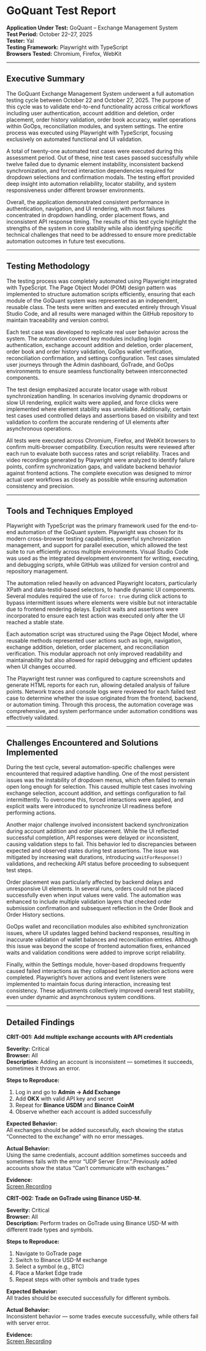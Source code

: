 # GoQuant Test Report

**Application Under Test:** GoQuant – Exchange Management System  
**Test Period:** October 22–27, 2025  
**Tester:** Yal  
**Testing Framework:** Playwright with TypeScript  
**Browsers Tested:** Chromium, Firefox, WebKit  

---

## Executive Summary

The GoQuant Exchange Management System underwent a full automation testing cycle between October 22 and October 27, 2025. The purpose of this cycle was to validate end-to-end functionality across critical workflows including user authentication, account addition and deletion, order placement, order history validation, order book accuracy, wallet operations within GoOps, reconciliation modules, and system settings. The entire process was executed using Playwright with TypeScript, focusing exclusively on automated functional and UI validation.  

A total of twenty-one automated test cases were executed during this assessment period. Out of these, nine test cases passed successfully while twelve failed due to dynamic element instability, inconsistent backend synchronization, and forced interaction dependencies required for dropdown selections and confirmation modals. The testing effort provided deep insight into automation reliability, locator stability, and system responsiveness under different browser environments.  

Overall, the application demonstrated consistent performance in authentication, navigation, and UI rendering, with most failures concentrated in dropdown handling, order placement flows, and inconsistent API response timing. The results of this test cycle highlight the strengths of the system in core stability while also identifying specific technical challenges that need to be addressed to ensure more predictable automation outcomes in future test executions.  

---

## Testing Methodology

The testing process was completely automated using Playwright integrated with TypeScript. The Page Object Model (POM) design pattern was implemented to structure automation scripts efficiently, ensuring that each module of the GoQuant system was represented as an independent, reusable class. The tests were written and executed entirely through Visual Studio Code, and all results were managed within the GitHub repository to maintain traceability and version control.  

Each test case was developed to replicate real user behavior across the system. The automation covered key modules including login authentication, exchange account addition and deletion, order placement, order book and order history validation, GoOps wallet verification, reconciliation confirmation, and settings configuration. Test cases simulated user journeys through the Admin dashboard, GoTrade, and GoOps environments to ensure seamless functionality between interconnected components.  

The test design emphasized accurate locator usage with robust synchronization handling. In scenarios involving dynamic dropdowns or slow UI rendering, explicit waits were applied, and force clicks were implemented where element stability was unreliable. Additionally, certain test cases used controlled delays and assertions based on visibility and text validation to confirm the accurate rendering of UI elements after asynchronous operations.  

All tests were executed across Chromium, Firefox, and WebKit browsers to confirm multi-browser compatibility. Execution results were reviewed after each run to evaluate both success rates and script reliability. Traces and video recordings generated by Playwright were analyzed to identify failure points, confirm synchronization gaps, and validate backend behavior against frontend actions. The complete execution was designed to mirror actual user workflows as closely as possible while ensuring automation consistency and precision.

---

## Tools and Techniques Employed

Playwright with TypeScript was the primary framework used for the end-to-end automation of the GoQuant system. Playwright was chosen for its modern cross-browser testing capabilities, powerful synchronization management, and support for parallel execution, which allowed the test suite to run efficiently across multiple environments. Visual Studio Code was used as the integrated development environment for writing, executing, and debugging scripts, while GitHub was utilized for version control and repository management.  

The automation relied heavily on advanced Playwright locators, particularly XPath and data-testid-based selectors, to handle dynamic UI components. Several modules required the use of `force: true` during click actions to bypass intermittent issues where elements were visible but not interactable due to frontend rendering delays. Explicit waits and assertions were incorporated to ensure each test action was executed only after the UI reached a stable state.  

Each automation script was structured using the Page Object Model, where reusable methods represented user actions such as login, navigation, exchange addition, deletion, order placement, and reconciliation verification. This modular approach not only improved readability and maintainability but also allowed for rapid debugging and efficient updates when UI changes occurred.  

The Playwright test runner was configured to capture screenshots and generate HTML reports for each run, allowing detailed analysis of failure points. Network traces and console logs were reviewed for each failed test case to determine whether the issue originated from the frontend, backend, or automation timing. Through this process, the automation coverage was comprehensive, and system performance under automation conditions was effectively validated.

---

## Challenges Encountered and Solutions Implemented

During the test cycle, several automation-specific challenges were encountered that required adaptive handling. One of the most persistent issues was the instability of dropdown menus, which often failed to remain open long enough for selection. This caused multiple test cases involving exchange selection, account addition, and settings configuration to fail intermittently. To overcome this, forced interactions were applied, and explicit waits were introduced to synchronize UI readiness before performing actions.  

Another major challenge involved inconsistent backend synchronization during account addition and order placement. While the UI reflected successful completion, API responses were delayed or inconsistent, causing validation steps to fail. This behavior led to discrepancies between expected and observed states during test assertions. The issue was mitigated by increasing wait durations, introducing `waitForResponse()` validations, and rechecking API status before proceeding to subsequent test steps.  

Order placement was particularly affected by backend delays and unresponsive UI elements. In several runs, orders could not be placed successfully even when input values were valid. The automation was enhanced to include multiple validation layers that checked order submission confirmation and subsequent reflection in the Order Book and Order History sections.  

GoOps wallet and reconciliation modules also exhibited synchronization issues, where UI updates lagged behind backend responses, resulting in inaccurate validation of wallet balances and reconciliation entries. Although this issue was beyond the scope of frontend automation fixes, enhanced waits and validation conditions were added to improve script reliability.  

Finally, within the Settings module, hover-based dropdowns frequently caused failed interactions as they collapsed before selection actions were completed. Playwright’s hover actions and event listeners were implemented to maintain focus during interaction, increasing test consistency. These adjustments collectively improved overall test stability, even under dynamic and asynchronous system conditions.

---

## Detailed Findings

**CRIT-001: Add multiple exchange accounts with API credentials**

**Severity:** Critical  
**Browser:** All  
**Description:** Adding an account is inconsistent — sometimes it succeeds, sometimes it throws an error.

**Steps to Reproduce:**  
1. Log in and go to **Admin → Add Exchange**  
2. Add **OKX** with valid API key and secret  
3. Repeat for **Binance USDM** and **Binance CoinM**  
4. Observe whether each account is added successfully  

**Expected Behavior:**  
All exchanges should be added successfully, each showing the status “Connected to the exchange” with no error messages.  

**Actual Behavior:**  
Using the same credentials, account addition sometimes succeeds and sometimes fails with the error “UDP Server Error.”.Previously added accounts show the status “Can’t communicate with exchanges.”

**Evidence:**  
[Screen Recording](https://drive.google.com/file/d/1Zj0Sfntaw2R1i9E2447B7Ia0ANFasS7i/view?usp=sharing)

**CRIT-002: Trade on GoTrade using Binance USD-M.**

**Severity:** Critical  
**Browser:** All  
**Description:** Perform trades on GoTrade using Binance USD-M with different trade types and symbols.

**Steps to Reproduce:**  
1. Navigate to GoTrade page
2. Switch to Binance USD-M exchange
3. Select a symbol (e.g., BTC)
4. Place a Market Edge trade
5. Repeat steps with other symbols and trade types 

**Expected Behavior:**  
All trades should be executed successfully for different symbols.  

**Actual Behavior:**  
Inconsistent behavior — some trades execute successfully, while others fail with server error.

**Evidence:**  
[Screen Recording](https://drive.google.com/file/d/1e1cfFkKazFQNRh9FKWMCjxwtkk-QMpVk/view?usp=sharing)



